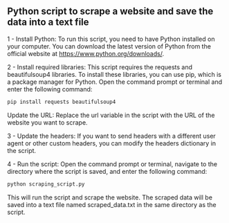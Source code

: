 ## Python script to scrape a website and save the data into a text file

1 - Install Python: To run this script, you need to have Python installed on your computer. You can download the latest version of Python from the official website at https://www.python.org/downloads/.

2 - Install required libraries: This script requires the requests and beautifulsoup4 libraries. To install these libraries, you can use pip, which is a package manager for Python. Open the command prompt or terminal and enter the following command:

```bash
pip install requests beautifulsoup4
```

Update the URL: Replace the url variable in the script with the URL of the website you want to scrape.

3 - Update the headers: If you want to send headers with a different user agent or other custom headers, you can modify the headers dictionary in the script.

4 - Run the script: Open the command prompt or terminal, navigate to the directory where the script is saved, and enter the following command:

```bash
python scraping_script.py
```

This will run the script and scrape the website. The scraped data will be saved into a text file named scraped_data.txt in the same directory as the script.
